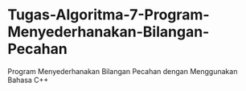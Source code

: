 # Tugas-Algoritma-7-Program-Menyederhanakan-Bilangan-Pecahan
Program Menyederhanakan Bilangan Pecahan dengan Menggunakan Bahasa C++
